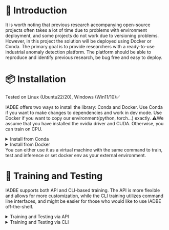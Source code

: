 # 📖 Introduction
It is worth noting that previous research accompanying open-source projects often takes
a lot of time due to problems with environment deployment, and some projects do not work due to versioning
problems. However, in this project the solution will be deployed using Docker or Conda. The primary goal is to provide
researchers with a ready-to-use industrial anomaly detection platform. The platform should be able to
reproduce and identify previous research, be bug free and easy to deploy.

# 📦 Installation 
Tested on Linux (Ubuntu22/20), Windows (Win11/10)✅

IADBE offers two ways to install the library: Conda and Docker. Use Conda if you want to make changes to dependencies and work in dev mode. 
Use Docker if you want to copy our environment(python, torch...) exactly. ⚠️We assume that you have installed the nvidia driver and CUDA. Otherwise, you can train on CPU.

<details>
<summary>Install from Conda</summary>
Installing the library with Conda

```bash
# Use of virtual environment is highly recommended
# Using conda
conda create -n IADBE python=3.10
conda activate IADBE

# Clone the repository and install in editable mode
git clone https://github.com/cjy513203427/IADBE.git
cd IADBE

# Install anomalib
pip install anomalib

# Install the full package, this will install Anomalib CLI. Anomalib CLI is a command line interface for training, testing.
anomalib install

# Or using your favorite virtual environment
# ...

```
</details>
    
<details>
<summary>Install from Docker</summary>
Installing the library with Docker

```bash
# Clone the repository and install in editable mode
git clone https://github.com/cjy513203427/IADBE.git
cd IADBE

# Build docker image
docker build -t iadbe .
# Run docker container
docker run --gpus all -it --rm iadbe bash
```
</details>
You can either use it as a virtual machine with the same command to train, test and inference or set docker env as your external environment.

# 🧠 Training and Testing

IADBE supports both API and CLI-based training. The API is more flexible and allows for more customization, while the CLI training utilizes command line interfaces, and might be easier for those who would like to use IADBE off-the-shelf.

<details>
<summary>Training and Testing via API</summary>
A train_test_xxx.py file looks like this. Run it with your IDE or <code>python train_test_xxx.py</code> to start training default with whole MVTec dataset.

```python
import logging
from anomalib import TaskType
from anomalib.data import MVTec
from anomalib.engine import Engine
from anomalib.models import Padim

# configure logger
logging.basicConfig(level=logging.INFO, format='%(asctime)s - %(levelname)s - %(message)s')
logger = logging.getLogger(__name__)

datasets = ['screw', 'pill', 'capsule', 'carpet', 'grid', 'tile', 'wood', 'zipper', 'cable', 'toothbrush', 'transistor',
            'metal_nut', 'bottle', 'hazelnut', 'leather']

for dataset in datasets:
    logger.info(f"================== Processing dataset: {dataset} ==================")
    model = Padim()
    datamodule = MVTec(category=dataset, num_workers=0, train_batch_size=256,
                       eval_batch_size=256)
    engine = Engine(pixel_metrics=["AUROC", "PRO"], image_metrics=["AUROC", "PRO"], task=TaskType.SEGMENTATION)

    logger.info(f"================== Start training for dataset: {dataset} ==================")
    engine.fit(model=model, datamodule=datamodule)

    logger.info(f"================== Start testing for dataset: {dataset} ==================")
    test_results = engine.test(
        model=model,
        datamodule=datamodule,
        ckpt_path=engine.trainer.checkpoint_callback.best_model_path,
    )
```

</details>

<details>
<summary>Training and Testing via CLI</summary>
A train_test_xxx.sh file looks like this. Run it with <code>bash train_test_xxx.sh</code> to start training default with whole MVTec dataset.

```bash
#!/bin/bash

datasets=('screw' 'pill' 'capsule' 'carpet' 'grid' 'tile' 'wood' 'zipper' 'cable' 'toothbrush' 'transistor' 'metal_nut' 'bottle' 'hazelnut' 'leather')
config_file="./configs/models/padim.yaml"

for dataset in "${datasets[@]}"
do
    command="anomalib train --data anomalib.data.MVTec --data.category $dataset --config $config_file"
    echo "Running command: $command"
    # Excute command
    $command
done

```
For the futher use of anomalib cli, you can retrieve [Training via CLI from Training](https://github.com/openvinotoolkit/anomalib?tab=readme-ov-file#-training)  

</details>
